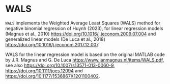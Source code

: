 # WALS

`WALS` implements the Weighted Average Least Squares (WALS) method for negative binomial regression of Huynh (2023), for linear regression models (Magnus et al., 2010) <https://doi.org/10.1016/j.jeconom.2009.07.004> and generalized linear models (De Luca et al., 2018) <https://doi.org/10.1016/j.jeconom.2017.12.007>.

WALS for the linear regression model is based on the original MATLAB code by J.R. Magnus and G. De Luca <https://www.janmagnus.nl/items/WALS.pdf>, see also <https://doi.org/10.1007/s13571-013-0060-9>, <https://doi.org/10.1111/joes.12094> and <https://doi.org/10.1177/1536867X1201100402>.
